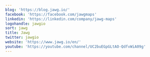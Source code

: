 ```yaml
---
blog: 'https://blog.jawg.io/'
facebook: 'https://facebook.com/jawgmaps'
linkedin: 'https://linkedin.com/company/jawg-maps'
logohandle: jawgio
sort: jawg
title: Jawg
twitter: jawgio
website: 'https://www.jawg.io/en/'
youtube: 'https://youtube.com/channel/UC2buEGpGLtAO-QdfvWiA09g'
---
```

